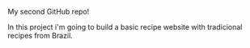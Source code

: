 My second GitHub repo!

In this project i'm going to build a basic recipe website with tradicional recipes from Brazil.